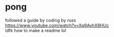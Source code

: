 # pong
followed a guide by coding by russ\
https://www.youtube.com/watch?v=Xq9AyhX8HUc \
idfk how to make a readme lol
